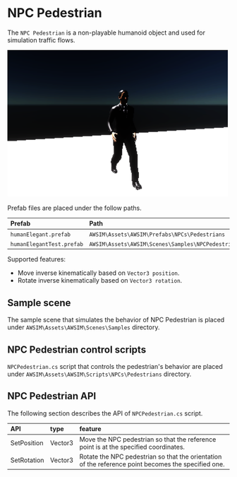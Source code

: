 # NPC Pedestrian

The `NPC Pedestrian` is a non-playable humanoid object and used for simulation traffic flows. 

<img src=image_0.png width=500px>

Prefab files are placed under the follow paths.

|Prefab|Path|
|:--|:--|
|`humanElegant.prefab`|`AWSIM\Assets\AWSIM\Prefabs\NPCs\Pedestrians`|
|`humanElegantTest.prefab`|`AWSIM\Assets\AWSIM\Scenes\Samples\NPCPedestrianSample`|

Supported features:

- Move inverse kinematically based on `Vector3 position`.
- Rotate inverse kinematically based on `Vector3 rotation`.

## Sample scene

The sample scene that simulates the behavior of NPC Pedestrian is placed under `AWSIM\Assets\AWSIM\Scenes\Samples` directory.

## NPC Pedestrian control scripts

`NPCPedestrian.cs` script that controls the pedestrian's behavior are placed under `AWSIM\Assets\AWSIM\Scripts\NPCs\Pedestrians` directory.


## NPC Pedestrian API

The following section describes the API of `NPCPedestrian.cs` script.

|API|type|feature|
|:--|:--|:--|
|SetPosition|Vector3|Move the NPC pedestrian so that the reference point is at the specified coordinates.|
|SetRotation|Vector3|Rotate the NPC pedestrian so that the orientation of the reference point becomes the specified one.|



